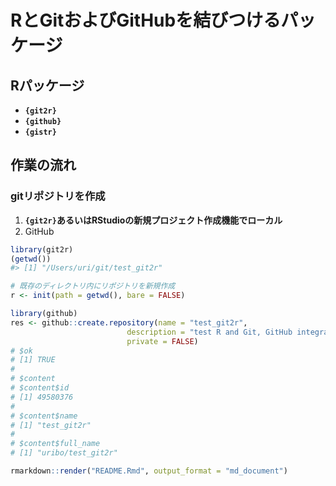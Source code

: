 <!-- README.md is generated from README.Rmd. Please edit that file -->
RとGitおよびGitHubを結びつけるパッケージ
========================================

Rパッケージ
-----------

-   **`{git2r}`**
-   **`{github}`**
-   **`{gistr}`**

作業の流れ
----------

### gitリポジトリを作成

1.  **`{git2r}`**あるいはRStudioの新規プロジェクト作成機能で**ローカル**
2.  GitHub

``` r
library(git2r)
(getwd())
#> [1] "/Users/uri/git/test_git2r"
```

``` r
# 既存のディレクトリ内にリポジトリを新規作成
r <- init(path = getwd(), bare = FALSE)
```

``` r
library(github)
res <- github::create.repository(name = "test_git2r", 
                          description = "test R and Git, GitHub integration", 
                          private = FALSE)
# $ok
# [1] TRUE
# 
# $content
# $content$id
# [1] 49580376
# 
# $content$name
# [1] "test_git2r"
# 
# $content$full_name
# [1] "uribo/test_git2r"
```

``` r
rmarkdown::render("README.Rmd", output_format = "md_document")
```
